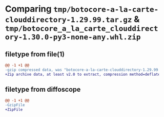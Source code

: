# Comparing `tmp/botocore-a-la-carte-clouddirectory-1.29.99.tar.gz` & `tmp/botocore_a_la_carte_clouddirectory-1.30.0-py3-none-any.whl.zip`

## filetype from file(1)

```diff
@@ -1 +1 @@
-gzip compressed data, was "botocore-a-la-carte-clouddirectory-1.29.99.tar", last modified: Sat Mar 25 01:22:18 2023, max compression
+Zip archive data, at least v2.0 to extract, compression method=deflate
```

## filetype from diffoscope

```diff
@@ -1 +1 @@
-GzipFile
+ZipFile
```


